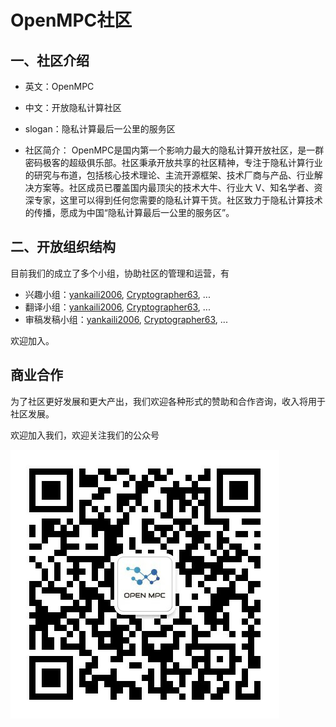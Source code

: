 # OpenMPC社区
## 一、社区介绍
- 英文：OpenMPC
- 中文：开放隐私计算社区
- slogan：隐私计算最后一公里的服务区

- 社区简介：
OpenMPC是国内第一个影响力最大的隐私计算开放社区，是一群密码极客的超级俱乐部。社区秉承开放共享的社区精神，专注于隐私计算行业的研究与布道，包括核心技术理论、主流开源框架、技术厂商与产品、行业解决方案等。社区成员已覆盖国内最顶尖的技术大牛、行业大 V、知名学者、资深专家，这里可以得到任何您需要的隐私计算干货。社区致力于隐私计算技术的传播，愿成为中国“隐私计算最后一公里的服务区”。

## 二、开放组织结构

目前我们的成立了多个小组，协助社区的管理和运营，有

- 兴趣小组：[yankaili2006](https://github.com/yankaili2006), [Cryptographer63](https://github.com/Cryptographer63), ...
- 翻译小组：[yankaili2006](https://github.com/yankaili2006), [Cryptographer63](https://github.com/Cryptographer63), ...
- 审稿发稿小组：[yankaili2006](https://github.com/yankaili2006), [Cryptographer63](https://github.com/Cryptographer63), ...

欢迎加入。

## 商业合作

为了社区更好发展和更大产出，我们欢迎各种形式的赞助和合作咨询，收入将用于社区发展。

欢迎加入我们，欢迎关注我们的公众号

 ![公众号](./mp.jpeg)

